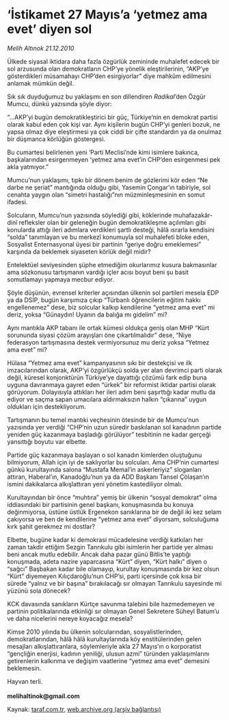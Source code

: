 # ‘İstikamet 27 Mayıs’a ‘yetmez ama evet’ diyen sol

*Melih Altınok 21.12.2010*

<div class="yazi"><p>Ülkede siyasal iktidara daha fazla özgürlük zemininde muhalefet edecek bir sol arzusunda olan demokratların CHP’ye yönelik eleştirilerinin, “AKP’ye gösterdikleri müsamahayı CHP’den esirgiyorlar” diye mahkûm edilmesini anlamak mümkün değil.</p>
<p>Sık sık duyduğumuz bu yaklaşımı en son dillendiren <i>Radikal</i>’den Özgür Mumcu, dünkü yazısında şöyle diyor: </p>
<p>“...AKP’yi bugün demokratikleştirici bir güç, Türkiye’nin en demokrat partisi olarak kabul eden çok kişi var. Aynı kişilerin bugün CHP’yi genleri bozuk, ne yapsa olmaz diye eleştirmesi ya çok ciddi bir çifte standardın ya da onulmaz bir düşmanca körlüğün göstergesi. </p>
<p>Bu cumartesi belirlenen yeni ‘Parti Meclisi’nde kimi isimlere bakınca, başkalarından esirgenmeyen ‘yetmez ama evet’in CHP’den esirgenmesi pek akla yatmıyor.”</p>
<p>Mumcu’nun yaklaşımı, tıpkı bir dönem benim de gözlerimi kör eden “Ne darbe ne şeriat” mantığında olduğu gibi, Yasemin Çongar’ın tabiriyle, sol cenahta yaygın olan “simetri hastalığı”nın müzminleşmesinin en somut ifadesi.</p>
<p>Solcuların, Mumcu’nun yazısında söylediği gibi, köklerinde muhafazakâr-dinî refleksler olan bir geleneğin bugün demokratikleşme açılımları gibi konularda attığı ileri adımlara verdikleri şartlı desteği, hâlâ ısrarla kendisini “solda” tanımlayan ve bu merkezî konumuyla sol muhalefeti bloke eden, Sosyalist Enternasyonal üyesi bir partinin “geriye doğru emeklemesi” karşında da beklemek siyaseten körlük değil midir?</p>
<p>Entelektüel seviyesinden şüphe etmediğim okurlarımız kusura bakmasınlar ama sözkonusu tartışmanın vardığı içler acısı boyut beni şu basit somutlamayı yapmaya mecbur ediyor.</p>
<p>Şöyle düşünün, evrensel kriterler açısından ülkenin sol partileri mesela EDP ya da DSİP, bugün karşımıza çıkıp “Türbanlı öğrencilerin eğitim hakkı engellenemez” dese, biz solcular kalkıp kendilerine “yetmez ama evet” mi deriz, yoksa “Günaydın! Uyanın da balığa mı gidelim” mi?</p>
<p>Aynı mantıkla AKP tabanı ile ortak kümesi oldukça geniş olan MHP “Kürt sorununda siyasi çözüm arayışları öne çıkartılmalıdır” dese, “Niye federasyon tartışmasına destek vermiyorsunuz mu deriz yoksa “Yetmez ama evet” mi?</p>
<p>Hülasa “Yetmez ama evet” kampanyasının sıkı bir destekçisi ve ilk imzacılarından olarak, AKP’yi özgürlükçü solda yer alan devrimci parti olarak değil, küresel konjonktürün Türkiye’ye dayattığı çözümü fark edip buna uyguna davranmaya gayret eden “ürkek” bir reformist iktidar partisi olarak görüyorum. Dolayısıyla attıkları her ileri adım beni şaşırttığı kadar mutlu da ediyor ve saçma sapan umacılara aldırmaksızın halkın “çıkarına” uygun oldukları için destekliyorum.</p>
<p>Tartışmanın bu temel mantıki veçhesinin ötesinde bir de Mumcu’nun yazısında yer verdiği “CHP’nin uzun süredir baskılanan sol kanadının partide yeniden güç kazanmaya başladığı görülüyor” tesbitinin ne kadar gerçeği yansıttığı boyutu var elbette.</p>
<p>Partide güç kazanmaya başlayan o sol kanadın kimlerden oluştuğunu bilmiyorum, Allah için iyi de saklıyorlar bu solcuları. Ama CHP’nin cumartesi günkü kurultayında salona “Mustafa Memal’in askerleriyiz” sloganları attıran, Haberal’ın, Kanadoğlu’nun ya da ADD Başkanı Tansel Çölaşan’ın ismini dakikalarca alkışlattıran yeni yönetim kastediliyor olmalı.</p>
<p>Kurultayından bir önce “muhtıra” yemiş bir ülkenin “sosyal demokrat” olma iddiasındaki bir partisinin genel başkanı, konuşmasında bu konuya değinmiyorsa, üstüne üstlük Ergenekon sanıklarına bir de değil iki kez selam çakıyorsa ve ben de kendilerine “yetmez ama evet” diyorsam, solculuğuma kırk şahit gerekmez mi dostlar?</p>
<p>Elbette, bugüne kadar ki demokrasi mücadelesine verdiği katkıları her zaman takdir ettiğim Sezgin Tanrıkulu gibi isimlerin her partide yer alması beni ancak mutlu edebilir. Ancak daha pazar günü Bitlis’te yaptığı konuşmada, adeta nazire yaparcasına “Kürt” diyen, “Kürt halkı” diyen o “sağcı” Başbakan kadar bile olamayıp, kurultay konuşmasında bir kez olsun “Kürt” diyemeyen Kılıçdaroğlu’nun CHP’si, parti içersinde çok kısa bir sürede “yalnız ve bir başına” bırakılacağı sır olmayan Tanrıkulu sayesinde mi yüzünü sola dönecek? </p>
<p>KCK davasında sanıkların Kürtçe savunma talebini bile hazmedemeyen ve partinin politikalarında etkinliği sır olmayan Genel Sekretere Süheyl Batum’u ve daha nicelerini nereye koyacağız mesela?</p>
<p>Kimse 2010 yılında bu ülkenin solcularından, sosyalistlerinden, demokratlarından, hâlâ hâlâ kurultaylarında köy enstitülerinden gelen mesajları alkışlattıranlara, söylemleriyle akla 27 Mayıs’ın o korporatist “gençliğin enerjisi, kadının yeniliği, ulusun azmi” türünden yaklaşımlarını getirenlerin kalkınma ve değişim vaatlerine “yetmez ama evet” demesini beklemesin. </p>
<p>Hayvan terli.<br/><br/><b>melihaltinok@gmail.com</b></p>
</div>

Kaynak: [taraf.com.tr](http://www.taraf.com.tr/melih-altinok/makale-istikamet-27-mayis-a-yetmez-ama-evet-diyen-sol.htm), [web.archive.org (arşiv bağlantısı)](http://web.archive.org/web/20130911143727/http://www.taraf.com.tr/melih-altinok/makale-istikamet-27-mayis-a-yetmez-ama-evet-diyen-sol.htm)
